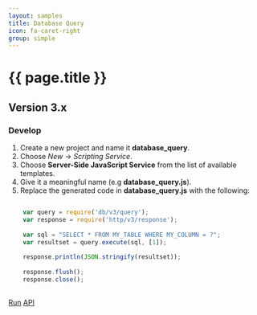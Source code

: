 ```yaml
---
layout: samples
title: Database Query
icon: fa-caret-right
group: simple
---
```


{{ page.title }}
===

Version 3.x
---

### Develop


1. Create a new project and name it **database_query**.
2. Choose *New* -> *Scripting Service*.
3. Choose **Server-Side JavaScript Service** from the list of available templates.
4. Give it a meaningful name (e.g **database_query.js**).
5. Replace the generated code in **database_query.js** with the following:

```javascript

	var query = require('db/v3/query');
	var response = require('http/v3/response');
	
	var sql = "SELECT * FROM MY_TABLE WHERE MY_COLUMN = ?";
	var resultset = query.execute(sql, [1]);
	
	response.println(JSON.stringify(resultset));
	
	response.flush();
	response.close();
	
```

<div class="btn-toolbar pull-right">
	<a class="btn btn-warning" href="http://dirigible.eclipse.org/services/web/registry/anonymous.html?git=https://github.com/dirigiblelabs/sample_db_database_query.git">Run</a>
	<a class="btn btn-info" href="http://www.dirigible.io/api/database_query.html">API</a>
</div>

